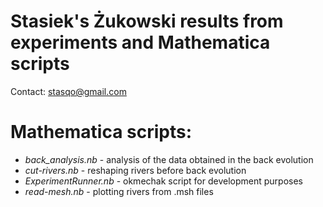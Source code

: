 # Stasiek's Żukowski results from experiments and Mathematica scripts
Contact: stasqo@gmail.com

# Mathematica scripts:
* _back_analysis.nb_ - analysis of the data obtained in the back evolution
* _cut-rivers.nb_ - reshaping rivers before back evolution
* _ExperimentRunner.nb_ - okmechak script for development purposes
* _read-mesh.nb_ - plotting rivers from .msh files